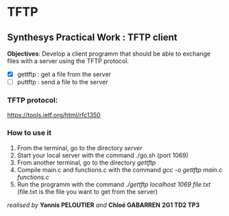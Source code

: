 # TFTP

## Synthesys Practical Work  : TFTP client

**Objectives**: Develop a client programm that should be able to exchange files with a server using the TFTP protocol.

- [x] gettftp : get a file from the server
-[ ] puttftp : send a file to the server

### TFTP protocol: 
https://tools.ietf.org/html/rfc1350

### How to use it 

1. From the terminal, go to the directory *server* 
2. Start your local server with the command ./go.sh (port 1069)
3. From another terminal, go to the directory *gettftp*
4. Compile main.c and functions.c with the command *gcc -o gettftp main.c functions.c*
5. Run the programm with the command *./gettftp localhost 1069 file.txt* (file.txt is the file you want to get from the server)

*realised by* **Yannis PELOUTIER** *and* **Chloé GABARREN** **2G1 TD2 TP3**